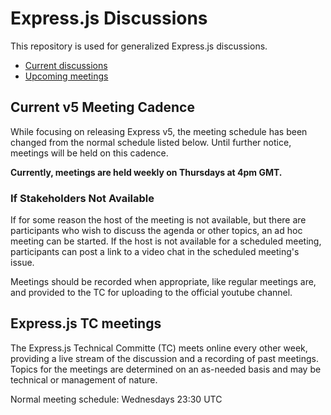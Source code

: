 # Express.js Discussions

This repository is used for generalized Express.js discussions.

* [Current discussions](https://github.com/expressjs/discussions/issues?q=is%3Aissue+is%3Aopen+label%3Adiscuss)
* [Upcoming meetings](https://github.com/expressjs/discussions/issues?utf8=%E2%9C%93&q=is%3Aissue%20is%3Aopen%20label%3Ameeting)

## Current v5 Meeting Cadence

While focusing on releasing Express v5, the meeting schedule has been changed
from the normal schedule listed below. Until further notice, meetings will be
held on this cadence.

**Currently, meetings are held weekly on Thursdays at 4pm GMT.**

### If Stakeholders Not Available

If for some reason the host of the meeting is not available, but there are
participants who wish to discuss the agenda or other topics, an ad hoc meeting
can be started. If the host is not available for a scheduled meeting,
participants can post a link to a video chat in the scheduled meeting's issue.

Meetings should be recorded when appropriate, like regular meetings are, and
provided to the TC for uploading to the official youtube channel.

## Express.js TC meetings

The Express.js Technical Committe (TC) meets online every other week, providing
a live stream of the discussion and a recording of past meetings. Topics for the
meetings are determined on an as-needed basis and may be technical or management
of nature.

Normal meeting schedule: Wednesdays 23:30 UTC
